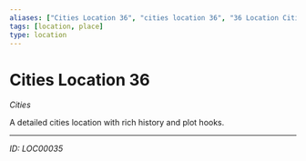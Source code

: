 ```yaml
---
aliases: ["Cities Location 36", "cities location 36", "36 Location Cities"]
tags: [location, place]
type: location
---
```


# Cities Location 36

*Cities*

A detailed cities location with rich history and plot hooks.

---
*ID: LOC00035*
